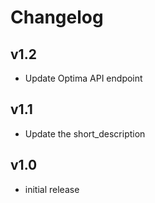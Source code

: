 # Changelog

## v1.2

- Update Optima API endpoint

## v1.1

- Update the short_description

## v1.0

- initial release
